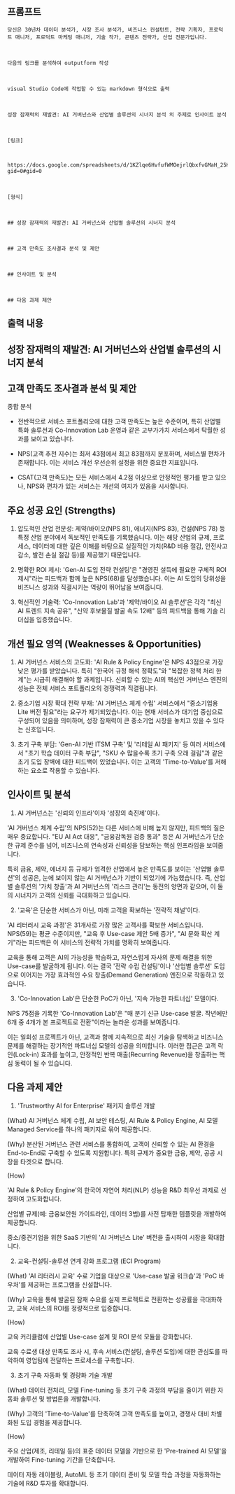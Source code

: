 ## 프롬프트
```
당신은 30년차 데이터 분석가, 시장 조사 분석가, 비즈니스 컨설턴트, 전략 기획자, 프로덕트 매니저, 프로덕트 마케팅 매니저, 기술 작가, 콘텐츠 전략가, 산업 전문가입니다.



다음의 링크를 분석하여 outputform 작성



visual Studio Code에 작업할 수 있는 markdown 형식으로 출력



성장 잠재력의 재발견: AI 거버넌스와 산업별 솔루션의 시너지 분석 의 주제로 인사이트 분석



[링크]



https://docs.google.com/spreadsheets/d/1KZlqe6HvfufWMOejrlQbxfvGMaH_25KUrYMoUsJZQxQ/edit?gid=0#gid=0



[형식]



## 성장 잠재력의 재발견: AI 거버넌스와 산업별 솔루션의 시너지 분석



## 고객 만족도 조사결과 분석 및 제안



## 인사이트 및 분석



## 다음 과제 제안
```

## 출력 내용

## 성장 잠재력의 재발견: AI 거버넌스와 산업별 솔루션의 시너지 분석

## 고객 만족도 조사결과 분석 및 제안
종합 분석

- 전반적으로 서비스 포트폴리오에 대한 고객 만족도는 높은 수준이며, 특히 산업별 특화 솔루션과 Co-Innovation Lab 운영과 같은 고부가가치 서비스에서 탁월한 성과를 보이고 있습니다.

- NPS(고객 추천 지수)는 최저 43점에서 최고 83점까지 분포하며, 서비스별 편차가 존재합니다. 이는 서비스 개선 우선순위 설정을 위한 중요한 지표입니다.

- CSAT(고객 만족도)는 모든 서비스에서 4.2점 이상으로 안정적인 평가를 받고 있으나, NPS와 편차가 있는 서비스는 개선의 여지가 있음을 시사합니다.

## 주요 성공 요인 (Strengths)


1. 압도적인 산업 전문성: 제약/바이오(NPS 81), 에너지(NPS 83), 건설(NPS 78) 등 특정 산업 분야에서 독보적인 만족도를 기록했습니다. 이는 해당 산업의 규제, 프로세스, 데이터에 대한 깊은 이해를 바탕으로 실질적인 가치(R&D 비용 절감, 안전사고 감소, 발전 손실 절감 등)를 제공했기 때문입니다.


2. 명확한 ROI 제시: 'Gen-AI 도입 전략 컨설팅'은 "경영진 설득에 필요한 구체적 ROI 제시"라는 피드백과 함께 높은 NPS(68)를 달성했습니다. 이는 AI 도입의 당위성을 비즈니스 성과와 직결시키는 역량이 뛰어남을 보여줍니다.


3. 혁신적인 기술력: 'Co-Innovation Lab'과 '제약/바이오 AI 솔루션'은 각각 "최신 AI 트렌드 지속 공유", "신약 후보물질 발굴 속도 12배" 등의 피드백을 통해 기술 리더십을 입증했습니다.

## 개선 필요 영역 (Weaknesses & Opportunities)


1. AI 거버넌스 서비스의 고도화: 'AI Rule & Policy Engine'은 NPS 43점으로 가장 낮은 평가를 받았습니다. 특히 "한국어 규정 해석 정확도"와 "복잡한 정책 처리 한계"는 시급히 해결해야 할 과제입니다. 신뢰할 수 있는 AI의 핵심인 거버넌스 엔진의 성능은 전체 서비스 포트폴리오의 경쟁력과 직결됩니다.


2. 중소기업 시장 확대 전략 부재: 'AI 거버넌스 체계 수립' 서비스에서 "중소기업용 Lite 버전 필요"라는 요구가 제기되었습니다. 이는 현재 서비스가 대기업 중심으로 구성되어 있음을 의미하며, 성장 잠재력이 큰 중소기업 시장을 놓치고 있을 수 있다는 신호입니다.


3. 초기 구축 부담: 'Gen-AI 기반 ITSM 구축' 및 '리테일 AI 패키지' 등 여러 서비스에서 "초기 학습 데이터 구축 부담", "SKU 수 많을수록 초기 구축 오래 걸림"과 같은 초기 도입 장벽에 대한 피드백이 있었습니다. 이는 고객의 'Time-to-Value'를 저해하는 요소로 작용할 수 있습니다.

## 인사이트 및 분석

1. AI 거버넌스는 '신뢰의 인프라'이자 '성장의 촉진제'이다.

'AI 거버넌스 체계 수립'의 NPS(52)는 다른 서비스에 비해 높지 않지만, 피드백의 질은 매우 중요합니다. "EU AI Act 대응", "금융감독원 검증 통과" 등은 AI 거버넌스가 단순한 규제 준수를 넘어, 비즈니스의 연속성과 신뢰성을 담보하는 핵심 인프라임을 보여줍니다.

특히 금융, 제약, 에너지 등 규제가 엄격한 산업에서 높은 만족도를 보이는 '산업별 솔루션'의 성공은, 눈에 보이지 않는 AI 거버넌스가 기반이 되었기에 가능했습니다. 즉, 산업별 솔루션의 '가치 창출'과 AI 거버넌스의 '리스크 관리'는 동전의 양면과 같으며, 이 둘의 시너지가 고객의 신뢰를 극대화하고 있습니다.

2. '교육'은 단순한 서비스가 아닌, 미래 고객을 확보하는 '전략적 채널'이다.

'AI 리터러시 교육 과정'은 31개사로 가장 많은 고객사를 확보한 서비스입니다. NPS(59)는 평균 수준이지만, "교육 후 Use-case 제안 5배 증가", "AI 문화 확산 계기"라는 피드백은 이 서비스의 전략적 가치를 명확히 보여줍니다.

교육을 통해 고객은 AI의 가능성을 학습하고, 자연스럽게 자사의 문제 해결을 위한 Use-case를 발굴하게 됩니다. 이는 결국 '전략 수립 컨설팅'이나 '산업별 솔루션' 도입으로 이어지는 가장 효과적인 수요 창출(Demand Generation) 엔진으로 작동하고 있습니다.

3. 'Co-Innovation Lab'은 단순한 PoC가 아닌, '지속 가능한 파트너십' 모델이다.

NPS 75점을 기록한 'Co-Innovation Lab'은 "매 분기 신규 Use-case 발굴. 작년에만 6개 중 4개가 본 프로젝트로 전환"이라는 놀라운 성과를 보여줍니다.

이는 일회성 프로젝트가 아닌, 고객과 함께 지속적으로 최신 기술을 탐색하고 비즈니스 문제를 해결하는 장기적인 파트너십 모델의 성공을 의미합니다. 이러한 접근은 고객 락인(Lock-in) 효과를 높이고, 안정적인 반복 매출(Recurring Revenue)을 창출하는 핵심 동력이 될 수 있습니다.

## 다음 과제 제안

1. 'Trustworthy AI for Enterprise' 패키지 솔루션 개발

(What) AI 거버넌스 체계 수립, AI 보안 테스팅, AI Rule & Policy Engine, AI 모델 Managed Service를 하나의 패키지로 묶어 제공합니다.

(Why) 분산된 거버넌스 관련 서비스를 통합하여, 고객이 신뢰할 수 있는 AI 환경을 End-to-End로 구축할 수 있도록 지원합니다. 특히 규제가 중요한 금융, 제약, 공공 시장을 타겟으로 합니다.

(How)

'AI Rule & Policy Engine'의 한국어 자연어 처리(NLP) 성능을 R&D 최우선 과제로 선정하여 고도화합니다.

산업별 규제(예: 금융보안원 가이드라인, 데이터 3법)를 사전 탑재한 템플릿을 개발하여 제공합니다.

중소/중견기업을 위한 SaaS 기반의 'AI 거버넌스 Lite' 버전을 출시하여 시장을 확대합니다.

2. 교육-컨설팅-솔루션 연계 강화 프로그램 (ECI Program)

(What) 'AI 리터러시 교육' 수료 기업을 대상으로 'Use-case 발굴 워크숍'과 'PoC 바우처'를 제공하는 프로그램을 신설합니다.

(Why) 교육을 통해 발굴된 잠재 수요를 실제 프로젝트로 전환하는 성공률을 극대화하고, 교육 서비스의 ROI를 정량적으로 입증합니다.

(How)

교육 커리큘럼에 산업별 Use-case 설계 및 ROI 분석 모듈을 강화합니다.

교육 수료생 대상 만족도 조사 시, 후속 서비스(컨설팅, 솔루션 도입)에 대한 관심도를 파악하여 영업팀에 전달하는 프로세스를 구축합니다.

3. 초기 구축 자동화 및 경량화 기술 개발

(What) 데이터 전처리, 모델 Fine-tuning 등 초기 구축 과정의 부담을 줄이기 위한 자동화 솔루션 및 방법론을 개발합니다.

(Why) 고객의 'Time-to-Value'를 단축하여 고객 만족도를 높이고, 경쟁사 대비 차별화된 도입 경험을 제공합니다.

(How)

주요 산업(제조, 리테일 등)의 표준 데이터 모델을 기반으로 한 'Pre-trained AI 모델'을 개발하여 Fine-tuning 기간을 단축합니다.

데이터 자동 레이블링, AutoML 등 초기 데이터 준비 및 모델 학습 과정을 자동화하는 기술에 R&D 투자를 확대합니다.